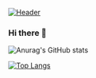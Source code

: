 [![Header](https://raw.githubusercontent.com/MartinHeinz/<OWNER>/<OWNER>/readme_header.png "Header")](https://some-url.dev/)

### Hi there 👋

![Anurag's GitHub stats](https://github-readme-stats.vercel.app/api?username=Dusknior&show_icons=true&theme=merko)

[![Top Langs](https://github-readme-stats.vercel.app/api/top-langs/?username=Dusknior)](https://github.com/anuraghazra/github-readme-stats)



